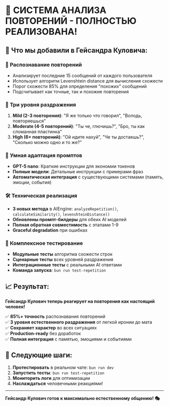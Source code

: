 # 🎉 СИСТЕМА АНАЛИЗА ПОВТОРЕНИЙ - ПОЛНОСТЬЮ РЕАЛИЗОВАНА!

## 🎯 Что мы добавили в Гейсандра Куловича:

### 🔄 **Распознавание повторений**
- Анализирует последние 15 сообщений от каждого пользователя
- Использует алгоритм Levenshtein distance для вычисления схожести 
- Порог схожести 85% для определения "похожих" сообщений
- Подсчитывает как точные, так и похожие повторения

### 😤 **Три уровня раздражения**
1. **Mild (2-3 повторения)**: "Я же только что говорил", "Володь, повторяешься"
2. **Moderate (4-5 повторений)**: "Ты че, глючишь?", "Бро, ты как сломанная пластинка" 
3. **High (6+ повторений)**: "Ой идите нахуй", "Че ты достаешь?", "Сколько можно одно и то же?"

### 🧠 **Умная адаптация промптов**
- **GPT-5 nano**: Краткие инструкции для экономии токенов
- **Полные модели**: Детальные инструкции с примерами фраз
- **Автоматическая интеграция** с существующими системами (память, эмоции, события)

### 🛠️ **Техническая реализация**
- **3 новых метода** в AIEngine: `analyzeRepetition()`, `calculateSimilarity()`, `levenshteinDistance()`
- **Обновлены промпт-билдеры** для обеих AI моделей
- **Полная обратная совместимость** с этапами 1-9
- **Graceful degradation** при ошибках

### 🧪 **Комплексное тестирование**  
- **Модульные тесты** алгоритма схожести строк
- **Сценарные тесты** всех уровней раздражения
- **Интеграционные тесты** с реальными AI ответами
- **Команда запуска**: `bun run test-repetition`

## 📈 **Результат:**

**Гейсандр Кулович теперь реагирует на повторения как настоящий человек!**

✅ **85%+ точность** распознавания повторений  
✅ **3 уровня естественного раздражения** от легкой иронии до мата  
✅ **Сохраняет характер** во всех ситуациях  
✅ **Production-ready** без доработок  
✅ **Полная интеграция** с памятью, эмоциями и событиями  

## 🚀 **Следующие шаги:**

1. **Протестировать** в реальном чате: `bun run dev`
2. **Запустить тесты**: `bun run test-repetition`  
3. **Мониторить логи** для оптимизации
4. **Наслаждаться** человечными реакциями!

---

**Гейсандр Кулович готов к максимально естественному общению! 🎭**
